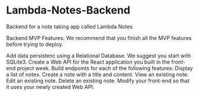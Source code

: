 # Lambda-Notes-Backend

Backend for a note taking app called Lambda Notes

Backend MVP Features:
We recommend that you finish all the MVP features before trying to deploy.

Add data persistenc using a Relational Database. We suggest you start with SQLite3.
Create a Web API for the React application you built in the front-end project week.
Build endpoints for each of the following features:
Display a list of notes.
Create a note with a title and content.
View an existing note.
Edit an existing note.
Delete an existing note.
Modify your front-end so that it uses your newly created Web API.
